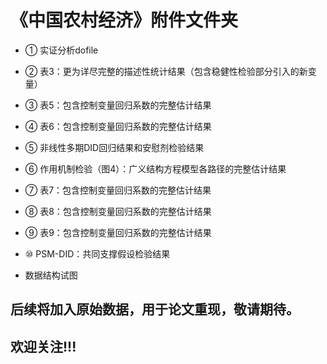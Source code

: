 # 《中国农村经济》附件文件夹

- ① 实证分析dofile

- ② 表3：更为详尽完整的描述性统计结果（包含稳健性检验部分引入的新变量）

- ③ 表5：包含控制变量回归系数的完整估计结果

- ④ 表6：包含控制变量回归系数的完整估计结果

- ⑤ 非线性多期DID回归结果和安慰剂检验结果

- ⑥ 作用机制检验（图4）：广义结构方程模型各路径的完整估计结果

- ⑦ 表7：包含控制变量回归系数的完整估计结果 

- ⑧ 表8：包含控制变量回归系数的完整估计结果 

- ⑨ 表9：包含控制变量回归系数的完整估计结果 

- ⑩ PSM-DID：共同支撑假设检验结果

- 数据结构试图 


## 后续将加入原始数据，用于论文重现，敬请期待。 
## 欢迎关注!!!
